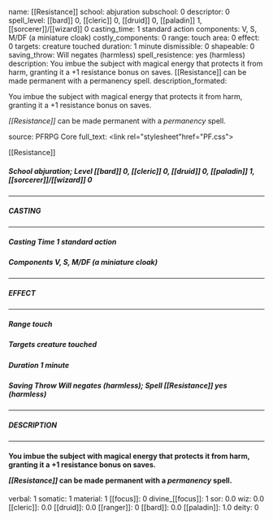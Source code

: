 name: [[Resistance]]
school: abjuration
subschool: 0
descriptor: 0
spell_level: [[bard]] 0, [[cleric]] 0, [[druid]] 0, [[paladin]] 1, [[sorcerer]]/[[wizard]] 0
casting_time: 1 standard action
components: V, S, M/DF (a miniature cloak)
costly_components: 0
range: touch
area: 0
effect: 0
targets: creature touched
duration: 1 minute
dismissible: 0
shapeable: 0
saving_throw: Will negates (harmless)
spell_resistence: yes (harmless)
description: You imbue the subject with magical energy that protects it from harm, granting it a +1 resistance bonus on saves.  [[Resistance]] can be made permanent with a permanency spell.
description_formated: <p>You imbue the subject with magical energy that protects it from harm, granting it a +1 resistance bonus on saves.</p><p><i>[[Resistance]]</i> can be made permanent with a <i>permanency</i> spell.</p>
source: PFRPG Core
full_text: <link rel="stylesheet"href="PF.css"><div class="heading"><p class="alignleft">[[Resistance]]</p><div style="clear: both;"></div></div><div><h5><b>School </b>abjuration; <b>Level </b>[[bard]] 0, [[cleric]] 0, [[druid]] 0, [[paladin]] 1, [[sorcerer]]/[[wizard]] 0</h5></div><hr/><div><h5><b>CASTING</b></h5></div><hr/><div><h5><b>Casting Time </b>1 standard action</h5><h5><b>Components </b>V, S, M/DF (a miniature cloak)</h5></div><hr/><div><h5><b>EFFECT</b></h5></div><hr/><div><h5><b>Range </b>touch</h5><h5><b>Targets </b>creature touched</h5><h5><b>Duration </b>1 minute</h5><h5><b>Saving Throw </b>Will negates (harmless); <b>Spell [[Resistance]] </b>yes (harmless)</h5></div><hr/><div><h5><b>DESCRIPTION</b></h5></div><hr/><div><h4><p>You imbue the subject with magical energy that protects it from harm, granting it a +1 resistance bonus on saves.</p><p><i>[[Resistance]]</i> can be made permanent with a <i>permanency</i> spell.</p></h4></div>
verbal: 1
somatic: 1
material: 1
[[focus]]: 0
divine_[[focus]]: 1
sor: 0.0
wiz: 0.0
[[cleric]]: 0.0
[[druid]]: 0.0
[[ranger]]: 0
[[bard]]: 0.0
[[paladin]]: 1.0
deity: 0

